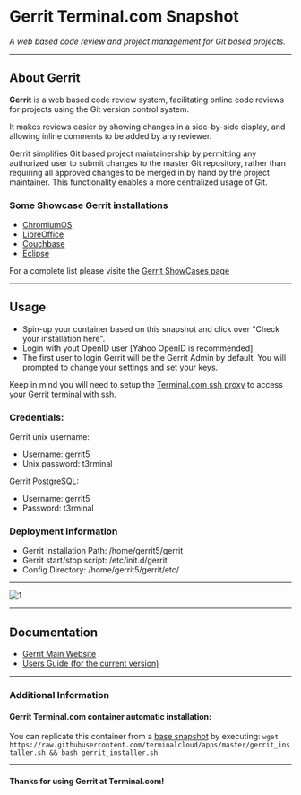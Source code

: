# **Gerrit** Terminal.com Snapshot
*A web based code review and project management for Git based projects.*

---

## About Gerrit
**Gerrit** is a web based code review system, facilitating online code reviews for projects using the Git version control system.

It makes reviews easier by showing changes in a side-by-side display, and allowing inline comments to be added by any reviewer.

Gerrit simplifies Git based project maintainership by permitting any authorized user to submit changes to the master Git repository, rather than requiring all approved changes to be merged in by hand by the project maintainer. This functionality enables a more centralized usage of Git.


### Some Showcase Gerrit installations

- [ChromiumOS](http://chromium-review.googlesource.com/)
- [LibreOffice](https://gerrit.libreoffice.org/)
- [Couchbase](http://review.couchbase.org/)
- [Eclipse](https://git.eclipse.org/r/)

For a complete list please visite the [Gerrit ShowCases page](https://code.google.com/p/gerrit/wiki/ShowCases)

---

## Usage

- Spin-up your container based on this snapshot and click over "Check your installation here".
- Login with yout OpenID user [Yahoo OpenID is recommended]
- The first user to login Gerrit will be the Gerrit Admin by default. You will prompted to change your settings and set your keys.

Keep in mind you will need to setup the [Terminal.com ssh proxy](https://www.terminal.com/ssh) to access your Gerrit terminal with ssh.

### Credentials:

Gerrit unix username:
- Username: gerrit5
- Unix password: t3rminal

Gerrit PostgreSQL:
- Username: gerrit5
- Password: t3rminal


### Deployment information
- Gerrit Installation Path: /home/gerrit5/gerrit
- Gerrit start/stop script: /etc/init.d/gerrit
- Config Directory: /home/gerrit5/gerrit/etc/


---

![1](http://upload.wikimedia.org/wikipedia/mediawiki/thumb/9/94/Chrome_gerrit_9332_2.png/800px-Chrome_gerrit_9332_2.png)  

---

## Documentation
- [Gerrit Main Website](https://code.google.com/p/gerrit/)
- [Users Guide (for the current version)](https://gerrit-documentation.storage.googleapis.com/Documentation/2.9.1/index.html)

---

### Additional Information

#### Gerrit Terminal.com container automatic installation:
You can replicate this container from a [base snapshot](https://www.terminal.com/tiny/FzpHiTXG1K) by executing:
`wget https://raw.githubusercontent.com/terminalcloud/apps/master/gerrit_installer.sh && bash gerrit_installer.sh`


---

#### Thanks for using Gerrit at Terminal.com!